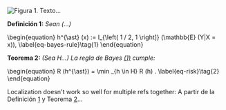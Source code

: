 ![**Figura 1.** <span id="fig-figure"></span>Texto…]()

**Definición 1:** *<span id="def-bayes-rule"></span>Sean (…)*

<span id="eq-bayes-rule" class="tm-eqlabel"></span>
\begin{equation}
  h^{\ast} (x) := I\_{\left( 1 / 2, 1 \right]} (\mathbb{E} (Y|X = x)),
  \label{eq-bayes-rule}\tag{1}
\end{equation}

**Teorema 2:** *<span id="thm-one"></span>(Sea $H$…) La regla de Bayes 
[(1)](#eq-bayes-rule) cumple:*

<span id="eq-risk" class="tm-eqlabel"></span>
\begin{equation}
  R (h^{\ast}) = \min \_{h \in H} R (h) . \label{eq-risk}\tag{2}
\end{equation}

Localization doesn't work so well for multiple refs together: A partir de la 
Definición&nbsp;[1](#def-bayes-rule) y&nbsp;Teorema&nbsp;[2](#thm-one)…
